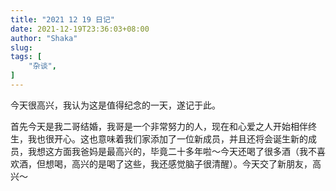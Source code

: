 ```yaml
---
title: "2021 12 19 日记"
date: 2021-12-19T23:36:03+08:00
author: "Shaka"
slug: 
tags: [
    "杂谈",
]
---
```


今天很高兴，我认为这是值得纪念的一天，遂记于此。

首先今天是我二哥结婚，我哥是一个非常努力的人，现在和心爱之人开始相伴终生，我也很开心。这也意味着我们家添加了一位新成员，并且还将会诞生新的成员，我想这方面我爸妈是最高兴的，毕竟二十多年啦～今天还喝了很多酒（我不喜欢酒，但想喝，高兴的是喝了这些，我还感觉脑子很清醒）。今天交了新朋友，高兴～